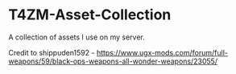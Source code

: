 # T4ZM-Asset-Collection
A collection of assets I use on my server.

Credit to shippuden1592 - https://www.ugx-mods.com/forum/full-weapons/59/black-ops-weapons-all-wonder-weapons/23055/
